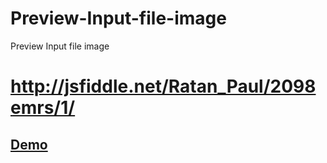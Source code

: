 # Preview-Input-file-image
Preview Input file image

# http://jsfiddle.net/Ratan_Paul/2098emrs/1/

## [Demo](http://ratanpaul.github.io/DragDrop-Preview-Input-file-image)
